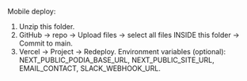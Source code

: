 Mobile deploy:
1) Unzip this folder.
2) GitHub → repo → Upload files → select all files INSIDE this folder → Commit to main.
3) Vercel → Project → Redeploy.
Environment variables (optional): NEXT_PUBLIC_PODIA_BASE_URL, NEXT_PUBLIC_SITE_URL, EMAIL_CONTACT, SLACK_WEBHOOK_URL.
